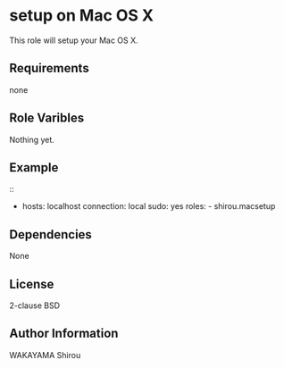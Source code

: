 setup on Mac OS X
=====================

This role will setup your Mac OS X.

Requirements
---------------------

none

Role Varibles
-----------------

Nothing yet.

Example
---------------

::

  - hosts: localhost
    connection: local
    sudo: yes
    roles:
        - shirou.macsetup

Dependencies
-----------------

None

License
-------

2-clause BSD

Author Information
------------------

WAKAYAMA Shirou